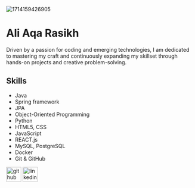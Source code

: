 ![1714159426905](https://github.com/AliRasikh/AliRasikh/assets/122123938/891a4d85-6426-40ea-b738-383f8de21641)

# Ali Aqa Rasikh
Driven by a passion for coding and emerging technologies, I am dedicated to mastering my craft and continuously expanding my skillset through hands-on projects and creative problem-solving.

## Skills
* Java
* Spring framework
* JPA
* Object-Oriented Programming
* Python
* HTML5, CSS
* JavaScript
* REACT.js
* MySQL, PostgreSQL
* Docker
* Git & GitHub


[<img src='https://cdn.jsdelivr.net/npm/simple-icons@3.0.1/icons/github.svg' alt='github' height='40'>](https://github.com/AliRasikh)  [<img src='https://cdn.jsdelivr.net/npm/simple-icons@3.0.1/icons/linkedin.svg' alt='linkedin' height='40'>](https://www.linkedin.com/in/aliaqarasikh/)  



